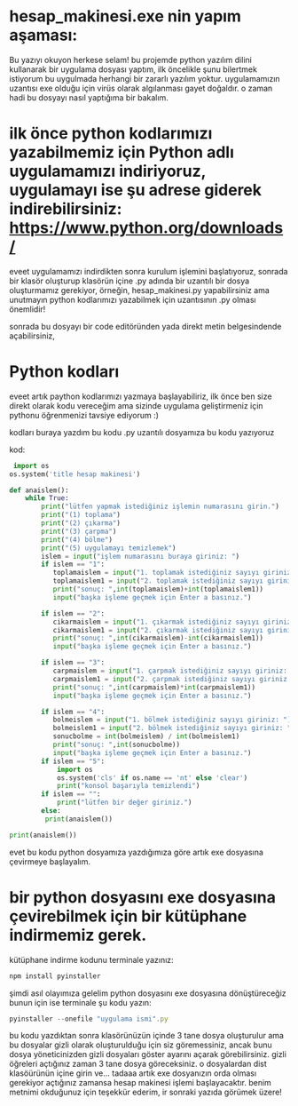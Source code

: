 # hesap_makinesi.exe nin yapım aşaması:
Bu yazıyı okuyon herkese selam! bu projemde python yazılım dilini kullanarak bir uygulama dosyası yaptım, ilk öncelikle şunu bilertmek istiyorum bu uygulmada herhangi bir zararlı yazılım yoktur. uygulamamızın uzantısı exe olduğu için virüs olarak algılanması gayet doğaldır.
o zaman hadi bu dosyayı nasıl yaptığıma bir bakalım.

# ilk önce python kodlarımızı yazabilmemiz için Python adlı uygulamamızı indiriyoruz, uygulamayı ise şu adrese giderek indirebilirsiniz: https://www.python.org/downloads/

eveet uygulamamızı indirdikten sonra kurulum işlemini başlatıyoruz, sonrada bir klasör oluşturup klasörün içine  .py adında bir uzantılı bir dosya oluşturmamız gerekiyor, örneğin, hesap_makinesi.py yapabilirsiniz ama unutmayın python kodlarımızı yazabilmek için uzantısının .py olması önemlidir!

sonrada bu dosyayı bir code editöründen yada direkt metin belgesindende açabilirsiniz,

# Python kodları

eveet artık paython kodlarımızı yazmaya başlayabiliriz, ilk önce ben size direkt olarak kodu vereceğim ama sizinde uygulama geliştirmeniz için pythonu öğrenmenizi tavsiye ediyorum :)

kodları buraya yazdım bu kodu .py uzantılı dosyamıza bu kodu yazıyoruz

kod:

```Python
 import os
os.system('title hesap makinesi')

def anaislem():
    while True:
        print("lütfen yapmak istediğiniz işlemin numarasını girin.")
        print("(1) toplama")
        print("(2) çıkarma")
        print("(3) çarpma")
        print("(4) bölme")
        print("(5) uygulamayı temizlemek")
        islem = input("işlem numarasını buraya giriniz: ")
        if islem == "1":
           toplamaislem = input("1. toplamak istediğiniz sayıyı giriniz: ")
           toplamaislem1 = input("2. toplamak istediğiniz sayıyı giriniz: ")
           print("sonuç: ",int(toplamaislem)+int(toplamaislem1))
           input("başka işleme geçmek için Enter a basınız.")

        if islem == "2":
           cikarmaislem = input("1. çıkarmak istediğiniz sayıyı giriniz: ")
           cikarmaislem1 = input("2. çıkarmak istediğiniz sayıyı giriniz: ")
           print("sonuç: ",int(cikarmaislem)-int(cikarmaislem1))
           input("başka işleme geçmek için Enter a basınız.")

        if islem == "3":
           carpmaislem = input("1. çarpmak istediğiniz sayıyı giriniz: ")
           carpmaislem1 = input("2. çarpmak istediğiniz sayıyı giriniz: ")
           print("sonuç: ",int(carpmaislem)*int(carpmaislem1))
           input("başka işleme geçmek için Enter a basınız.")

        if islem == "4":
           bolmeislem = input("1. bölmek istediğiniz sayıyı giriniz: ")
           bolmeislem1 = input("2. bölmek istediğiniz sayıyı giriniz: ")
           sonucbolme = int(bolmeislem) / int(bolmeislem1)
           print("sonuç: ",int(sonucbolme))
           input("başka işleme geçmek için Enter a basınız.")
        if islem == "5":
            import os
            os.system('cls' if os.name == 'nt' else 'clear')
            print("konsol başarıyla temizlendi")
        if islem == "":
            print("lütfen bir değer giriniz.")
        else:
         print(anaislem())

print(anaislem())
```
evet bu kodu python dosyamıza yazdığımıza göre artık exe dosyasına çevirmeye başlayalım.

# bir python dosyasını exe dosyasına çevirebilmek için bir kütüphane indirmemiz gerek.
kütüphane indirme kodunu terminale yazınız:

```js
npm install pyinstaller
```
şimdi asıl olayımıza gelelim python dosyasını exe dosyasına dönüştüreceğiz bunun için ise terminale şu kodu yazın:

```js
pyinstaller --onefile "uygulama ismi".py
```
bu kodu yazdıktan sonra klasörünüzün içinde 3 tane dosya oluşturulur ama bu dosyalar gizli olarak oluşturulduğu için siz göremessiniz, ancak bunu dosya yöneticinizden gizli dosyaları göster ayarını açarak görebilirsiniz. gizli öğreleri açtığınız zaman 3 tane dosya göreceksiniz. o dosyalardan dist klasöürünün içine girin ve... tadaaa artık exe dosyanızın orda olması gerekiyor açtığınız zamansa hesap makinesi işlemi başlayacaktır. benim metnimi okduğunuz için teşekkür ederim, ir sonraki yazıda görümek üzere!
